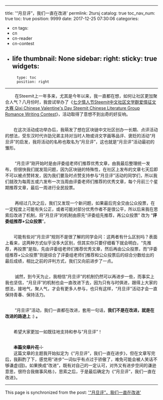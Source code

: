 
---
title: '“月旦评”，我们一直在改进'
permlink: 2tursj
catalog: true
toc_nav_num: true
toc: true
position: 9999
date: 2017-12-25 07:30:06
categories:
- cn
tags:
- cn
- cn-reader
- cn-contest
- life
thumbnail: None
sidebar:
    right:
        sticky: true
widgets:
    -
        type: toc
        position: right
---


<html>
<p>&nbsp;　　在Steemit上一年多来，尤其是今年以来，我一直都在想，如何让社区更加聚合人气？八月份时，我尝试举办了《<a href="https://steemit.com/cn/@rivalhw/lhihf-steemit">七夕情人节Steemit中文社区文学群爱情征文大赛 Qixi Chinese Valentine's Day Steemit Chinese Literature Group Romance Writing Contest</a>》，活动取得了意想不到出奇的好反响。</p>
<p><br>
 　　在这次活动成功举办后，我萌发了想在区块链中文社区创办一长期、点评活动的想法，受东汉时代许劭兄弟主持对当时人物或诗文字画等品评、褒贬的活动“月旦评”的启发，我将活动的名称也取名为“月旦评”，这也就是“月旦评”活动最初的雏形。</p>
<p><br>
 &nbsp;　　“月旦评”刚开始时是由评委组老师们推荐优秀文章，由我最后整理统一发布，但很快我们就发现问题，因为区块链的特殊性，在社区上发布的文章七天后即不可以被点赞转发，因为我们要及时点赞支持参与“月旦评”活动的同学们，所以我们就改为每周五或六发布一次当周由评委老师们推荐的优秀文章，每个月前三个星期推荐文章，最后一周进行全民投票。</p>
<p><br>
 &nbsp;　　再经过几次之后，我们又发现一个新问题，如果最后完全交由公众投票，在一定程度上可能有失公正，或者可能对部分优秀作者不是很公平，所以后来我在思索后改进了机制，将“月旦评”的机制由原先“评委组先推荐，再公众投票” 改为 “<strong>评委组推荐+公众投票</strong>”。</p>
<p><br>
 　　可能有些对“月旦评”规则不是很了解的同学会问：这两者有什么区别吗？表面上看来，这两种方式似乎没多大区别，但其实你只要仔细看下就会明白，“先推荐，再投票”是指，先由评委组老师们推荐优秀文章，然后再由公众投票，而“评委组推荐+公众投票”则是综合了评委组老师们推荐和公众投票后的综合分数给出的最后成绩，相比之前的评判方式，我们又向前进步了一点。</p>
<p><br>
 &nbsp;　　诚然，到今天为止，我相信“月旦评”的机制仍然可以再进步一些，而事实上我也坚信，“月旦评”的机制也会一直改进下去，因为只有与时俱进，跟得上大家的想法，接地气，聚人气，才会有更多人参与，也只有这样，“月旦评”活动才会一直保持青春、保持活力。</p>
<p><br>
 &nbsp;　　“月旦评”活动，我们一直都在改进，套用一句话，<strong>我们不是在改进，就是在改进的路途上</strong> :) <strong>。</strong></p>
<p><br>
 　　希望大家更加一如既往地支持和参与“月旦评”！<br>
&nbsp;</p>
<p>　　<del><strong>本篇文章片花：</strong></del><br>
 　　这篇文章的主题我开始拟定为《“月旦评”，我们一直在进步》，但在文章写完后，我斟酌了下，感觉用“进步”一词似乎有点过于骄傲了，难免可能会被人笑话不够谦虚(囧)。如果换成“改进”，既有对自己的一定认可，对外又有进步空间的谦逊意思，很符合我做事风格:)，思索之后，于是最后确定为《“月旦评”，我们一直在改进》。 							 		&nbsp;</p>
</html>

- - -

This page is synchronized from the post: ['“月旦评”，我们一直在改进'](https://steemit.com/@rivalhw/2tursj)
